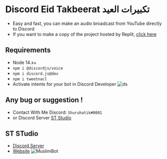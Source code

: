 # Discord Eid Takbeerat تكبيرات العيد
- Easy and fast, you can make an audio broadcast from YouTube directly to Discord
- If you want to make a copy of the project hosted by Replit, [click here](https://repl.it/github/Shuruhatik/discord-eid-takbeerat/)

## Requirements
- Node 14.x+
- `npm i @discordjs/voice`
- `npm i discord.js@dev`
- `npm i tweetnacl`
- Activate intents for your bot in Discord Developer
![ds](https://media.discordapp.net/attachments/862760814679556148/866239320695373844/unknown.png)


## Any bug or suggestion !
- Contact With Me Discord: `Shuruhatik#0001`
- or Discord Server [ST Studio](https://dsc.gg/shuruhatik)

## ST STudio
- [Discord Server](https://dsc.gg/shuruhatik)
- [Website](https://www.shuruhatik.xyz/)
![MuslimBot](https://www4.0zz0.com/2021/07/17/14/907325515.png)
